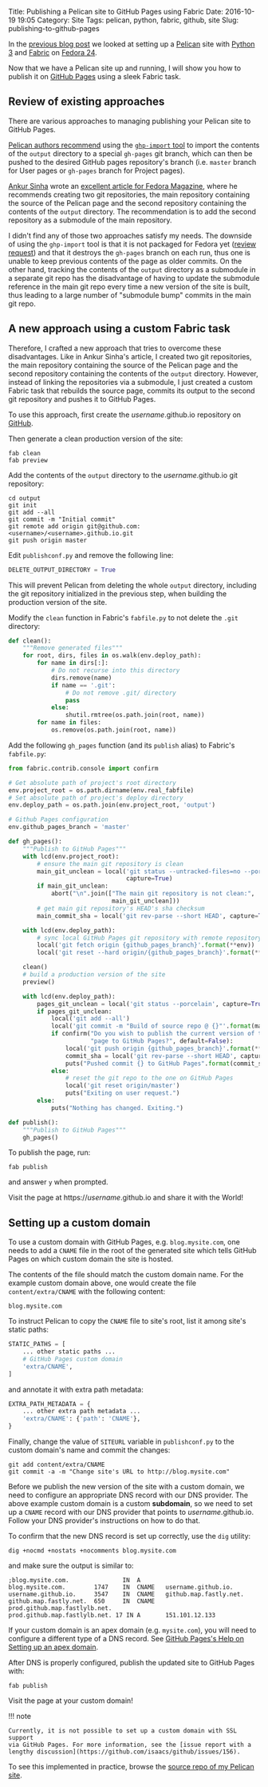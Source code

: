 Title: Publishing a Pelican site to GitHub Pages using Fabric
Date: 2016-10-19 19:05
Category: Site
Tags: pelican, python, fabric, github, site
Slug: publishing-to-github-pages

In the [previous blog post]({filename}setting-up-pelican-site.md) we looked at
setting up a [Pelican](http://getpelican.com/) site with [Python 3](
https://www.python.org/) and [Fabric](http://www.fabfile.org/) on [Fedora 24](
https://getfedora.org/).

Now that we have a Pelican site up and running, I will show you how to publish
it on [GitHub Pages](https://pages.github.com/) using a sleek Fabric task.

<!-- PELICAN_END_SUMMARY -->

## Review of existing approaches

There are various approaches to managing publishing your Pelican site to
GitHub Pages.

[Pelican authors recommend](
http://docs.getpelican.com/en/stable/tips.html#publishing-to-github) using the
[`ghp-import` tool](https://github.com/davisp/ghp-import) to import the
contents of the `output` directory to a special `gh-pages` git branch, which
can then be pushed to the desired GitHub pages repository's branch (i.e.
`master` branch for User pages or `gh-pages` branch for Project pages).

[Ankur Sinha](http://ankursinha.in/blog/) wrote an
[excellent article for Fedora Magazine](
https://fedoramagazine.org/make-github-pages-blog-with-pelican/), where he
recommends creating two git repositories, the main repository containing the
source of the Pelican page and the second repository containing the contents of
the `output` directory.
The recommendation is to add the second repository as a submodule of the main
repository.

I didn't find any of those two approaches satisfy my needs.
The downside of using the `ghp-import` tool is that it is not packaged for
Fedora yet ([review request](
https://bugzilla.redhat.com/show_bug.cgi?id=1183422)) and that it destroys the
`gh-pages` branch on each run, thus one is unable to keep previous contents of
the page as older commits.
On the other hand, tracking the contents of the `output` directory as a
submodule in a separate git repo has the disadvantage of having to update the
submodule reference in the main git repo every time a new version of the site
is built, thus leading to a large number of "submodule bump" commits in the
main git repo.

## A new approach using a custom Fabric task

Therefore, I crafted a new approach that tries to overcome these disadvantages.
Like in Ankur Sinha's article, I created two git repositories, the main
repository containing the source of the Pelican page and the second repository
containing the contents of the `output` directory.
However, instead of linking the repositories via a submodule, I just created
a custom Fabric task that rebuilds the source page, commits its output to the
second git repository and pushes it to GitHub Pages.

To use this approach, first create the *username*.github.io repository on
[GitHub](https://github.com/new).

Then generate a clean production version of the site:

```
fab clean
fab preview
```

Add the contents of the `output` directory to the *username*.github.io git
repository:

```
cd output
git init
git add --all
git commit -m "Initial commit"
git remote add origin git@github.com:<username>/<username>.github.io.git
git push origin master
```

Edit `publishconf.py` and remove the following line:

```python
DELETE_OUTPUT_DIRECTORY = True
```

This will prevent Pelican from deleting the whole `output` directory, including
the git repository initialized in the previous step, when building the
production version of the site.

Modify the `clean` function in Fabric's `fabfile.py` to not delete the `.git`
directory:

```python
def clean():
    """Remove generated files"""
    for root, dirs, files in os.walk(env.deploy_path):
        for name in dirs[:]:
            # Do not recurse into this directory
            dirs.remove(name)
            if name == '.git':
                # Do not remove .git/ directory
                pass
            else:
                shutil.rmtree(os.path.join(root, name))
        for name in files:
            os.remove(os.path.join(root, name))
```

Add the following `gh_pages` function (and its `publish` alias) to Fabric's
`fabfile.py`:

```python
from fabric.contrib.console import confirm

# Get absolute path of project's root directory
env.project_root = os.path.dirname(env.real_fabfile)
# Set absolute path of project's deploy directory
env.deploy_path = os.path.join(env.project_root, 'output')

# Github Pages configuration
env.github_pages_branch = 'master'

def gh_pages():
    """Publish to GitHub Pages"""
    with lcd(env.project_root):
        # ensure the main git repository is clean
        main_git_unclean = local('git status --untracked-files=no --porcelain',
                                 capture=True)
        if main_git_unclean:
            abort("\n".join(["The main git repository is not clean:",
                             main_git_unclean]))
        # get main git repository's HEAD's sha checksum
        main_commit_sha = local('git rev-parse --short HEAD', capture=True)

    with lcd(env.deploy_path):
        # sync local GitHub Pages git repository with remote repository
        local('git fetch origin {github_pages_branch}'.format(**env))
        local('git reset --hard origin/{github_pages_branch}'.format(**env))

    clean()
    # build a production version of the site
    preview()

    with lcd(env.deploy_path):
        pages_git_unclean = local('git status --porcelain', capture=True)
        if pages_git_unclean:
            local('git add --all')
            local('git commit -m "Build of source repo @ {}"'.format(main_commit_sha))
            if confirm("Do you wish to publish the current version of the "
                       "page to GitHub Pages?", default=False):
                local('git push origin {github_pages_branch}'.format(**env))
                commit_sha = local('git rev-parse --short HEAD', capture=True)
                puts("Pushed commit {} to GitHub Pages".format(commit_sha))
            else:
                # reset the git repo to the one on GitHub Pages
                local('git reset origin/master')
                puts("Exiting on user request.")
        else:
            puts("Nothing has changed. Exiting.")

def publish():
    """Publish to GitHub Pages"""
    gh_pages()
```

To publish the page, run:

```
fab publish
```

and answer `y` when prompted.

Visit the page at https://*username*.github.io and share it with the World!

## Setting up a custom domain

To use a custom domain with GitHub Pages, e.g. `blog.mysite.com`, one needs to
add a `CNAME` file in the root of the generated site which tells GitHub Pages
on which custom domain the site is hosted.

The contents of the file should match the custom domain name. For the example
custom domain above, one would create the file `content/extra/CNAME` with
the following content:

```
blog.mysite.com
```

To instruct Pelican to copy the `CNAME` file to site's root, list it among
site's static paths:

```python
STATIC_PATHS = [
    ... other static paths ...
    # GitHub Pages custom domain
    'extra/CNAME',
]
```

and annotate it with extra path metadata:

```python
EXTRA_PATH_METADATA = {
    ... other extra path metadata ...
    'extra/CNAME': {'path': 'CNAME'},
}
```

Finally, change the value of `SITEURL` variable in `publishconf.py` to the
custom domain's name and commit the changes:

```
git add content/extra/CNAME
git commit -a -m "Change site's URL to http://blog.mysite.com"
```

Before we publish the new version of the site with a custom domain, we need
to configure an appropriate DNS record with our DNS provider. The above example
custom domain is a custom **subdomain**, so we need to set up a `CNAME` record
with our DNS provider that points to *username*.github.io. Follow your DNS
provider's instructions on how to do that.

To confirm that the new DNS record is set up correctly, use the `dig` utility:

```
dig +nocmd +nostats +nocomments blog.mysite.com
```

and make sure the output is similar to:

```
;blog.mysite.com.               IN  A
blog.mysite.com.        1747    IN  CNAME   username.github.io.
username.github.io.     3547    IN  CNAME   github.map.fastly.net.
github.map.fastly.net.  650     IN  CNAME   prod.github.map.fastlylb.net.
prod.github.map.fastlylb.net. 17 IN A       151.101.12.133
```

If your custom domain is an apex domain (e.g. `mysite.com`), you will need
to configure a different type of a DNS record. See [GitHub Pages's Help on
Setting up an apex domain](
https://help.github.com/articles/setting-up-an-apex-domain/).

After DNS is properly configured, publish the updated site to GitHub Pages
with:

```
fab publish
```

Visit the page at your custom domain!

!!! note

    Currently, it is not possible to set up a custom domain with SSL support
    via GitHub Pages. For more information, see the [issue report with a
    lengthy discussion](https://github.com/isaacs/github/issues/156).

To see this implemented in practice, browse the
[source repo of my Pelican site](https://github.com/tjanez/site/tree/5012f31).
